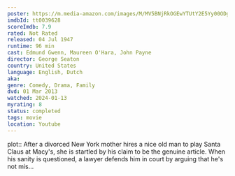 ```yaml
---
poster: https://m.media-amazon.com/images/M/MV5BNjRkOGEwYTUtY2E5Yy00ODg4LTk2ZWItY2IyMzUxOGVhMTM1XkEyXkFqcGdeQXVyNDk0MDg4NDk@._V1_SX300.jpg
imdbId: tt0039628
scoreImdb: 7.9
rated: Not Rated
released: 04 Jul 1947
runtime: 96 min
cast: Edmund Gwenn, Maureen O'Hara, John Payne
director: George Seaton
country: United States
language: English, Dutch
aka: 
genre: Comedy, Drama, Family
dvd: 01 Mar 2013
watched: 2024-01-13
myrating: 8
status: completed
tags: movie
location: Youtube
---
```


plot:: After a divorced New York mother hires a nice old man to play Santa Claus at Macy's, she is startled by his claim to be the genuine article. When his sanity is questioned, a lawyer defends him in court by arguing that he's not mis...